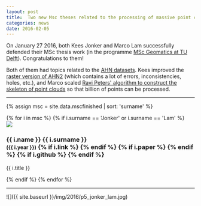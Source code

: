 ```yaml
---
layout: post
title:  Two new Msc theses related to the processing of massive point clouds
categories: news
date: 2016-02-05
---
```


On January 27 2016, both Kees Jonker and Marco Lam successfully defended their MSc thesis work (in the programme [MSc Geomatics at TU Delft](http://geomatics.tudelft.nl)). 
Congratulations to them!

Both of them had topics related to the [AHN datasets](http://www.ahn.nl/index.html).
Kees improved the [raster version of AHN2](http://www.nationaalgeoregister.nl/geonetwork/srv/dut/search?#%7C51e0930e-e999-42d5-af70-6eebac30b8b1) (which contains a lot of errors, inconsistencies, holes, etc.), and Marco scaled [Ravi Peters' algorithm to construct the skeleton of point clouds](https://3d.bk.tudelft.nl/projects/3dsm/) so that billion of points can be processed.

- - -

{% assign msc = site.data.mscfinished | sort: 'surname' %}

<div class="row">
{% for i in msc %}
{% if i.surname == 'Jonker' or i.surname == 'Lam' %}
  <div class="col-sm-4 col-md-3">
    <div class="thumbnail">
      <a href="{{ i.link }}"><img src="{{ "/img/msc/" | append: i.image | prepend: site.baseurl }}"/></a>
      <div class="caption">
        <h3>
          {{ i.name }} {{ i.surname }} 
          <br />
          <small>({{ i.year }})</small>
        {% if i.link %}
          <small><a href="{{ i.link }}"><i class="fa fa-book" title="thesis"></i></a></small>
        {% endif %}
        {% if i.paper %}
          <small><a href="{{ i.paper }}"><i class="fa fa-file-text" title="paper"></i></a></small>
        {% endif %}
        {% if i.github %}
          <small><a href="{{ i.github }}"><i class="fa fa-github" title="github"></i></a></small> 
        {% endif %}
        </h3>
        <p>{{ i.title }}</p>
      </div>
    </div>
  </div>
{% endif %}
{% endfor %}
</div>

- - -

![]({{ site.baseurl }}/img/2016/p5_jonker_lam.jpg)

